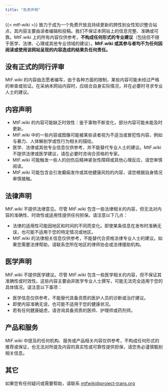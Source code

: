 ```yaml
---
title: "免责声明"
---
```


<!--参考自维基百科 https://zh.wikipedia.org/wiki/Wikipedia:%E5%85%8D%E8%B4%A3%E5%A3%B0%E6%98%8E 按CC-BY-SA 4.0 使用-->

{{< mtf-wiki >}} 致力于成为一个免费开放且持续更新的跨性别女性知识整合站点，其内容主要由读者编辑和投稿。我们不保证本网站上的信息完整、准确或可靠。MtF.wiki 上的所有内容仅供参考，**不构成任何形式的专业建议**（包括但不限于医学、法律、心理或其他专业领域的建议）。**MtF.wiki 或其参与者均不为任何因阅读或使用该网站呈现的内容造成的结果负任何责任。**

## 没有正式的同行评审

MtF.wiki 的内容由志愿者编写，由于各种方面的限制，某些内容可能未经过严格的审查或验证。在采纳本网站内容时，应结合自身实际情况，并在必要时寻求专业人士的建议。

## 内容声明

- MtF.wiki 的内容可能缺乏时效性：鉴于事物不断变化，部分内容可能未能及时更新。
- MtF.wiki 中的一些内容或图像可能被某些读者视为不适当或冒犯性内容，例如与暴力、人体解剖学或性行为相关的描绘。
- 医学、法律或其他专业信息仅供参考，并不能替代专业人士的建议。MtF.wiki 不提供法律或医学建议，请在必要时咨询合资格的专家。
- MtF.wiki 可能触发一些人的创伤后精神紧张性障碍或其他心理反应，请您审慎阅读。
- MtF.wiki 可能包含会引发癫痫发作或其他健康风险的内容，请您根据自身情况审慎接触。

## 法律声明

MtF.wiki 不提供法律意见。尽管 MtF.wiki 包含一些法律相关的内容，但无法对内容的准确性、时效性或适用性提供任何担保。请注意以下几点：

- 法律的适用性可能因地区和时间的不同而变化。即使某条信息在发布时准确无误，也可能不适用于您的特定情况或地区。
- MtF.wiki 的法律相关信息仅供参考，不能替代合资格法律专业人士的建议。如果您需要法律帮助，请联系您所在地区的律师协会或法律援助机构。

## 医学声明

MtF.wiki 不提供医学建议。尽管 MtF.wiki 包含一些医学相关的内容，但不保证其准确性或时效性。这些内容主要由非医学专业人士撰写，可能无法完全适用于您的具体情况。请注意以下事项：

- 医学信息仅供参考，不能替代具备资质的医护人员的诊断或治疗建议。
- 即使内容准确无误，也可能不适用于您的健康状况。
- 若有任何健康疑虑，请咨询具备资质的医师、护理师或药剂师。

## 产品和服务

MtF.wiki 中提及的任何机构、服务或产品相关内容仅供参考，不构成任何形式的推荐或保证，也无法对所提及内容的真实性或可靠性提供担保，请您务必谨慎甄别相关信息。

## 其它

如果您有任何疑问或需要帮助，请联系 <mtfwiki@project-trans.org>
